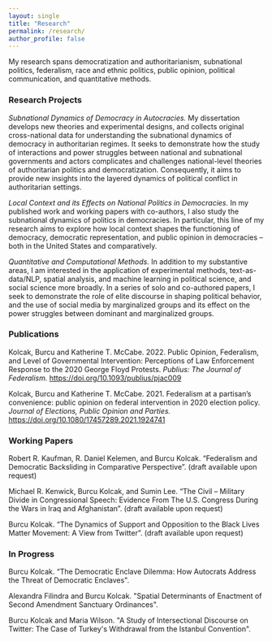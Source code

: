```yaml
---
layout: single
title: "Research"
permalink: /research/
author_profile: false
---
```


My research spans democratization and authoritarianism, subnational politics, federalism, race and ethnic politics, public opinion, political communication, and quantitative methods.

### Research Projects 

<i> Subnational Dynamics of Democracy in Autocracies.</i> My dissertation develops new theories and experimental designs, and collects original cross-national data for understanding the subnational dynamics of democracy in authoritarian regimes. It seeks to demonstrate how the study of interactions and power struggles between national and subnational governments and actors complicates and challenges national-level theories of authoritarian politics and democratization. Consequently, it aims to provide new insights into the layered dynamics of political conflict in authoritarian settings. 

<i> Local Context and its Effects on National Politics in Democracies. </i> In my published work and working papers with co-authors, I also study the subnational dynamics of politics in democracies. In particular, this line of my research aims to explore how local context shapes the functioning of democracy, democratic representation, and public opinion in democracies – both in the United States and comparatively.

<i> Quantitative and Computational Methods. </i>  In addition to my substantive areas, I am interested in the application of experimental methods, text-as-data/NLP, spatial analysis, and machine learning in political science, and social science more broadly. In a series of solo and co-authored papers, I seek to demonstrate the role of elite discourse in shaping political behavior, and the use of social media by marginalized groups and its effect on the power struggles between dominant and marginalized groups. 

### Publications

Kolcak, Burcu and Katherine T. McCabe. 2022. Public Opinion, Federalism, and Level of Governmental Intervention: Perceptions of Law Enforcement Response to the 2020 George Floyd Protests. <i> Publius: The Journal of Federalism. </i> https://doi.org/10.1093/publius/pjac009

Kolcak, Burcu and Katherine T. McCabe. 2021. Federalism at a partisan’s convenience: public opinion on federal intervention in 2020 election policy. <i> Journal of Elections, Public Opinion and Parties. </i> https://doi.org/10.1080/17457289.2021.1924741

### Working Papers

Robert  R. Kaufman, R.  Daniel  Kelemen,  and  Burcu  Kolcak. “Federalism and Democratic Backsliding in Comparative Perspective”. (draft available upon request) 

Michael  R. Kenwick,  Burcu  Kolcak,  and  Sumin  Lee. “The  Civil – Military Divide in Congressional Speech:  Evidence From The U.S. Congress During the Wars in Iraq and Afghanistan”. (draft available upon request) 

Burcu Kolcak. “The Dynamics of Support and Opposition to the Black Lives Matter Movement:  A View from Twitter”. (draft available upon request) 

### In Progress 

Burcu Kolcak. “The Democratic Enclave Dilemma: How Autocrats Address the Threat of Democratic Enclaves".

Alexandra Filindra and Burcu Kolcak. "Spatial Determinants of Enactment of Second Amendment Sanctuary Ordinances".

Burcu Kolcak and Maria Wilson. "A Study of Intersectional Discourse on Twitter: The Case of Turkey's Withdrawal from the Istanbul Convention".
